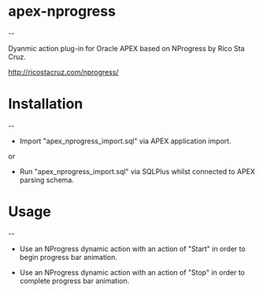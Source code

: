# apex-nprogress
--

Dyanmic action plug-in for Oracle APEX based on NProgress by Rico Sta Cruz.

http://ricostacruz.com/nprogress/

# Installation
--

* Import "apex_nprogress_import.sql" via APEX application import.

or

* Run "apex_nprogress_import.sql" via SQLPlus whilst connected to APEX parsing schema.
 


# Usage
--

* Use an NProgress dynamic action with an action of "Start" in order to begin progress bar animation.

* Use an NProgress dynamic action with an action of "Stop" in order to complete progress bar animation.
